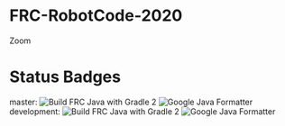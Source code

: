 # FRC-RobotCode-2020
Zoom

# Status Badges
master:
![Build FRC Java with Gradle 2](https://github.com/frc6506/FRC-RobotCode-2020/workflows/Build%20FRC%20Java%20with%20Gradle%202/badge.svg?branch=master) ![Google Java Formatter](https://github.com/frc6506/FRC-RobotCode-2020/workflows/Google%20Java%20Formatter/badge.svg?branch=master)
development:
![Build FRC Java with Gradle 2](https://github.com/frc6506/FRC-RobotCode-2020/workflows/Build%20FRC%20Java%20with%20Gradle%202/badge.svg?branch=devlopment) ![Google Java Formatter](https://github.com/frc6506/FRC-RobotCode-2020/workflows/Google%20Java%20Formatter/badge.svg?branch=devlopment)
